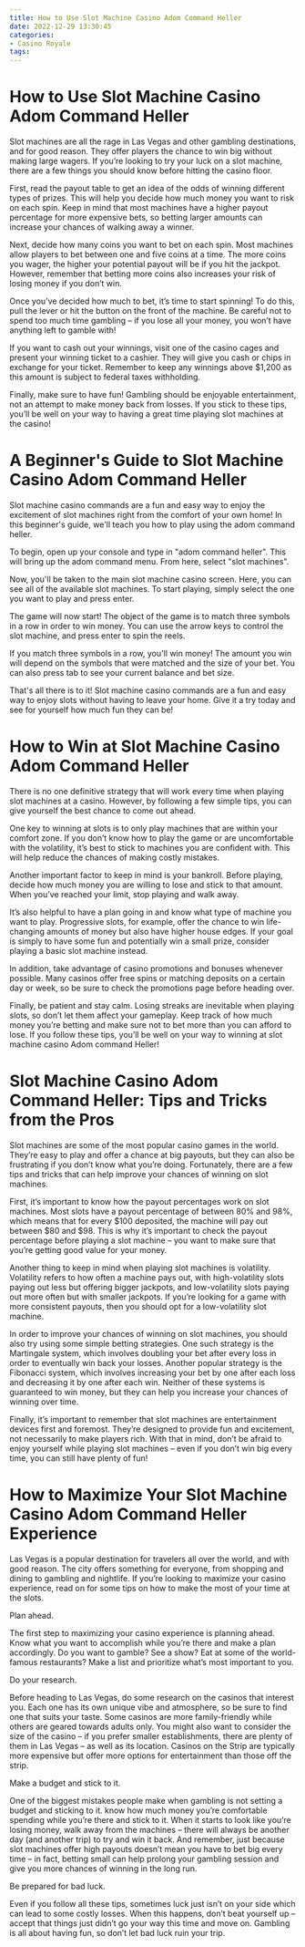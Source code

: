 ```yaml
---
title: How to Use Slot Machine Casino Adom Command Heller 
date: 2022-12-29 13:30:45
categories:
- Casino Royale
tags:
---
```



#  How to Use Slot Machine Casino Adom Command Heller 

Slot machines are all the rage in Las Vegas and other gambling destinations, and for good reason. They offer players the chance to win big without making large wagers. If you’re looking to try your luck on a slot machine, there are a few things you should know before hitting the casino floor.

First, read the payout table to get an idea of the odds of winning different types of prizes. This will help you decide how much money you want to risk on each spin. Keep in mind that most machines have a higher payout percentage for more expensive bets, so betting larger amounts can increase your chances of walking away a winner.

Next, decide how many coins you want to bet on each spin. Most machines allow players to bet between one and five coins at a time. The more coins you wager, the higher your potential payout will be if you hit the jackpot. However, remember that betting more coins also increases your risk of losing money if you don’t win.

Once you’ve decided how much to bet, it’s time to start spinning! To do this, pull the lever or hit the button on the front of the machine. Be careful not to spend too much time gambling – if you lose all your money, you won’t have anything left to gamble with!

If you want to cash out your winnings, visit one of the casino cages and present your winning ticket to a cashier. They will give you cash or chips in exchange for your ticket. Remember to keep any winnings above $1,200 as this amount is subject to federal taxes withholding.

Finally, make sure to have fun! Gambling should be enjoyable entertainment, not an attempt to make money back from losses. If you stick to these tips, you’ll be well on your way to having a great time playing slot machines at the casino!

#  A Beginner's Guide to Slot Machine Casino Adom Command Heller 

Slot machine casino commands are a fun and easy way to enjoy the excitement of slot machines right from the comfort of your own home! In this beginner's guide, we'll teach you how to play using the adom command heller.

To begin, open up your console and type in "adom command heller". This will bring up the adom command menu. From here, select "slot machines".

Now, you'll be taken to the main slot machine casino screen. Here, you can see all of the available slot machines. To start playing, simply select the one you want to play and press enter.

The game will now start! The object of the game is to match three symbols in a row in order to win money. You can use the arrow keys to control the slot machine, and press enter to spin the reels.

If you match three symbols in a row, you'll win money! The amount you win will depend on the symbols that were matched and the size of your bet. You can also press tab to see your current balance and bet size.

That's all there is to it! Slot machine casino commands are a fun and easy way to enjoy slots without having to leave your home. Give it a try today and see for yourself how much fun they can be!

#  How to Win at Slot Machine Casino Adom Command Heller 

There is no one definitive strategy that will work every time when playing slot machines at a casino. However, by following a few simple tips, you can give yourself the best chance to come out ahead.

One key to winning at slots is to only play machines that are within your comfort zone. If you don’t know how to play the game or are uncomfortable with the volatility, it’s best to stick to machines you are confident with. This will help reduce the chances of making costly mistakes.

Another important factor to keep in mind is your bankroll. Before playing, decide how much money you are willing to lose and stick to that amount. When you’ve reached your limit, stop playing and walk away.

It’s also helpful to have a plan going in and know what type of machine you want to play. Progressive slots, for example, offer the chance to win life-changing amounts of money but also have higher house edges. If your goal is simply to have some fun and potentially win a small prize, consider playing a basic slot machine instead.

In addition, take advantage of casino promotions and bonuses whenever possible. Many casinos offer free spins or matching deposits on a certain day or week, so be sure to check the promotions page before heading over.

Finally, be patient and stay calm. Losing streaks are inevitable when playing slots, so don’t let them affect your gameplay. Keep track of how much money you’re betting and make sure not to bet more than you can afford to lose. If you follow these tips, you’ll be well on your way to winning at slot machine casino Adom command Heller!

#  Slot Machine Casino Adom Command Heller: Tips and Tricks from the Pros 

Slot machines are some of the most popular casino games in the world. They’re easy to play and offer a chance at big payouts, but they can also be frustrating if you don’t know what you’re doing. Fortunately, there are a few tips and tricks that can help improve your chances of winning on slot machines.

First, it’s important to know how the payout percentages work on slot machines. Most slots have a payout percentage of between 80% and 98%, which means that for every $100 deposited, the machine will pay out between $80 and $98. This is why it’s important to check the payout percentage before playing a slot machine – you want to make sure that you’re getting good value for your money.

Another thing to keep in mind when playing slot machines is volatility. Volatility refers to how often a machine pays out, with high-volatility slots paying out less but offering bigger jackpots, and low-volatility slots paying out more often but with smaller jackpots. If you’re looking for a game with more consistent payouts, then you should opt for a low-volatility slot machine.

In order to improve your chances of winning on slot machines, you should also try using some simple betting strategies. One such strategy is the Martingale system, which involves doubling your bet after every loss in order to eventually win back your losses. Another popular strategy is the Fibonacci system, which involves increasing your bet by one after each loss and decreasing it by one after each win. Neither of these systems is guaranteed to win money, but they can help you increase your chances of winning over time.

Finally, it’s important to remember that slot machines are entertainment devices first and foremost. They’re designed to provide fun and excitement, not necessarily to make players rich. With that in mind, don’t be afraid to enjoy yourself while playing slot machines – even if you don’t win big every time, you can still have plenty of fun!

#  How to Maximize Your Slot Machine Casino Adom Command Heller Experience

Las Vegas is a popular destination for travelers all over the world, and with good reason. The city offers something for everyone, from shopping and dining to gambling and nightlife. If you’re looking to maximize your casino experience, read on for some tips on how to make the most of your time at the slots.

Plan ahead.

The first step to maximizing your casino experience is planning ahead. Know what you want to accomplish while you’re there and make a plan accordingly. Do you want to gamble? See a show? Eat at some of the world-famous restaurants? Make a list and prioritize what’s most important to you.

Do your research.

Before heading to Las Vegas, do some research on the casinos that interest you. Each one has its own unique vibe and atmosphere, so be sure to find one that suits your taste. Some casinos are more family-friendly while others are geared towards adults only. You might also want to consider the size of the casino – if you prefer smaller establishments, there are plenty of them in Las Vegas – as well as its location. Casinos on the Strip are typically more expensive but offer more options for entertainment than those off the strip.

Make a budget and stick to it.

One of the biggest mistakes people make when gambling is not setting a budget and sticking to it. know how much money you’re comfortable spending while you’re there and stick to it. When it starts to look like you’re losing money, walk away from the machines – there will always be another day (and another trip) to try and win it back. And remember, just because slot machines offer high payouts doesn’t mean you have to bet big every time – in fact, betting small can help prolong your gambling session and give you more chances of winning in the long run.

Be prepared for bad luck.

Even if you follow all these tips, sometimes luck just isn’t on your side which can lead to some costly losses. When this happens, don’t beat yourself up – accept that things just didn’t go your way this time and move on. Gambling is all about having fun, so don’t let bad luck ruin your trip.